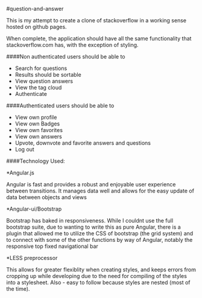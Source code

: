 #question-and-answer

This is my attempt to create a clone of stackoverflow in a working sense hosted on github pages.

When complete, the application should have all the same functionality that stackoverflow.com has, with the exception of styling.

####Non authenticated users should be able to

* Search for questions
* Results should be sortable
* View question answers
* View the tag cloud
* Authenticate

####Authenticated users should be able to

* View own profile
* View own Badges
* View own favorites
* View own answers
* Upvote, downvote and favorite answers and questions
* Log out

####Technology Used:

*Angular.js

Angular is fast and provides a robust and enjoyable user experience between transitions.  It manages data well and allows for the easy update of data between objects and views

*Angular-ui/Bootstrap

Bootstrap has baked in responsiveness. While I couldnt use the full bootstrap suite, due to wanting to write this as pure Angular, there is a plugin that allowed me to utilize the CSS of bootstrap (the grid system) and to connect with some of the other functions by way of Angular, notably the responsive top fixed navigational bar

*LESS preprocessor

This allows for greater flexiblity when creating styles, and keeps errors from cropping up while developing due to the need for compiling of the styles into a stylesheet.  Also - easy to follow because styles are nested (most of the time).

